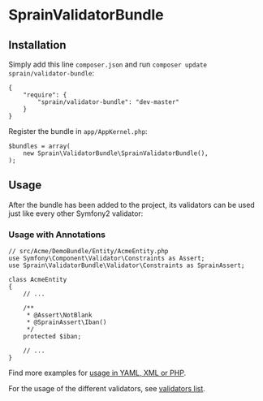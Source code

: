 SprainValidatorBundle
=====================

Installation
------------

Simply add this line `composer.json` and run `composer update sprain/validator-bundle`:

    {
        "require": {
            "sprain/validator-bundle": "dev-master"
        }
    }

Register the bundle in `app/AppKernel.php`:

    $bundles = array(
        new Sprain\ValidatorBundle\SprainValidatorBundle(),
    );
    
Usage
-----

After the bundle has been added to the project, its validators can be used just like every other Symfony2 validator:

### Usage with Annotations

    // src/Acme/DemoBundle/Entity/AcmeEntity.php
    use Symfony\Component\Validator\Constraints as Assert;
    use Sprain\ValidatorBundle\Validator\Constraints as SprainAssert;

    class AcmeEntity
    {
        // ...

        /**
         * @Assert\NotBlank
         * @SprainAssert\Iban()
         */
        protected $iban;

        // ...
    }


Find more examples for [usage in YAML, XML or PHP](usage.md).

For the usage of the different validators, see [validators list](doc.md#validators).